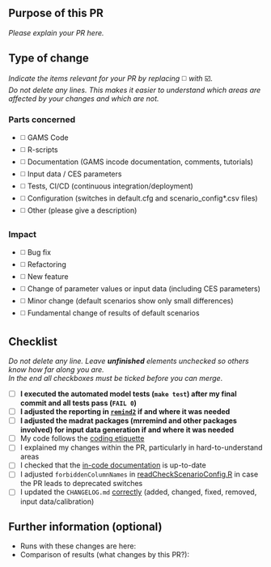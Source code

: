## Purpose of this PR

*Please explain your PR here.*

## Type of change

*Indicate the items relevant for your PR by replacing* :white_medium_square: *with* :ballot_box_with_check:.\
*Do not delete any lines. This makes it easier to understand which areas are affected by your changes and which are not.*

### Parts concerned
- :white_medium_square: GAMS Code
- :white_medium_square: R-scripts
- :white_medium_square: Documentation (GAMS incode documentation, comments, tutorials)
- :white_medium_square: Input data / CES parameters
- :white_medium_square: Tests, CI/CD (continuous integration/deployment)
- :white_medium_square: Configuration (switches in default.cfg and scenario_config*.csv files)
- :white_medium_square: Other (please give a description)

### Impact
- :white_medium_square: Bug fix
- :white_medium_square: Refactoring
- :white_medium_square: New feature
- :white_medium_square: Change of parameter values or input data (including CES parameters)
- :white_medium_square: Minor change (default scenarios show only small differences)
- :white_medium_square: Fundamental change of results of default scenarios

## Checklist

*Do not delete any line. Leave **unfinished** elements unchecked so others know how far along you are.\
In the end all checkboxes must be ticked before you can merge*.

- [ ] **I executed the automated model tests (`make test`) after my final commit and all tests pass (`FAIL 0`)**
- [ ] **I adjusted the reporting in [`remind2`](https://github.com/pik-piam/remind2) if and where it was needed**
- [ ] **I adjusted the madrat packages (mrremind and other packages involved) for input data generation if and where it was needed**
- [ ] My code follows the [coding etiquette](https://github.com/remindmodel/remind/blob/develop/main.gms#L80)
- [ ] I explained my changes within the PR, particularly in hard-to-understand areas
- [ ] I checked that the [in-code documentation](https://github.com/remindmodel/remind/blob/develop/main.gms#L120) is up-to-date
- [ ] I adjusted `forbiddenColumnNames` in [readCheckScenarioConfig.R](https://github.com/remindmodel/remind/blob/develop/scripts/start/readCheckScenarioConfig.R) in case the PR leads to deprecated switches
- [ ] I updated the `CHANGELOG.md` [correctly](https://gitlab.pik-potsdam.de/rse/rsewiki/-/wikis/Standards-for-Writing-a-Changelog) (added, changed, fixed, removed, input data/calibration)

## Further information (optional)

* Runs with these changes are here:
* Comparison of results (what changes by this PR?): 
